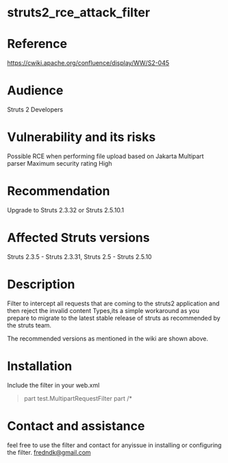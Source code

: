 # struts2_rce_attack_filter 

# Reference
https://cwiki.apache.org/confluence/display/WW/S2-045

# Audience
Struts 2 Developers


# Vulnerability and its risks

Possible RCE when performing file upload based on Jakarta Multipart parser
Maximum security rating High

# Recommendation

Upgrade to Struts 2.3.32 or Struts 2.5.10.1

# Affected Struts versions
Struts 2.3.5 - Struts 2.3.31, Struts 2.5 - Struts 2.5.10

# Description

Filter to intercept all requests that are coming to the struts2 application and then reject the invalid content Types,its a simple workaround as you prepare to migrate to the latest stable release of struts as recommended by the struts team.

The recommended versions as mentioned in the wiki are shown above.

# Installation

Include the filter in your web.xml 

> <filter>
>    <filter-name>part</filter-name>
>    <filter-class>test.MultipartRequestFilter</filter-class>
>  </filter>
>
>
>
>
>  <filter-mapping>
>    <filter-name>part</filter-name>
>    <url-pattern>/*</url-pattern>
>  </filter-mapping>


# Contact and assistance
  feel free to use the filter and contact for anyissue in installing or configuring the filter.
  fredndk@gmail.com


